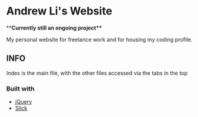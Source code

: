 ﻿# Andrew Li's Website
\****Currently still an ongoing project\*\***

My personal website for freelance work and for housing my coding profile.

## INFO

Index is the main file, with the other files accessed via the tabs in the top

### Built with
* [jQuery](https://jquery.com/)
*  [Slick](http://kenwheeler.github.io/slick/) 

